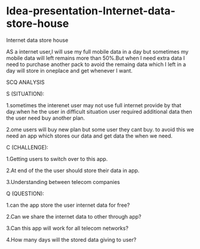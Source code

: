 # Idea-presentation-Internet-data-store-house

Internet data store house

AS a internet user,I will use my full mobile data in a day but sometimes my mobile data will left remains more than 50%.But when I need extra data I need to purchase another pack to avoid the remaing data which I left in a day will store in oneplace and get whenever I want.

SCQ ANALYSIS

S (SITUATION):

1.sometimes the interenet user may not use full internet provide by that day.when he the user in difficult situation user required additional data then the user  need buy another plan.

2.ome users will buy new plan but some user they cant buy. to avoid this we need an app which stores our data and get data the when we need.

C (CHALLENGE):

1.Getting users to switch over to this app.

2.At end of the the user should store their data in app.

3.Understanding between telecom companies

Q (QUESTION):

1.can the app store the user internet data for free?

2.Can we share the internet data to other through app?

3.Can this app will work for all telecom networks?

4.How many days will the stored data giving to user?
